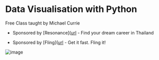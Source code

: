 # Data Visualisation with Python 

Free Class taught by Michael Currie

* Sponsored by [Resonance]([url](https://www.resonance.careers) - Find your dream career in Thailand

* Sponsored by [Fling]([url](https://fling.asia) - Get it fast.  Fling it!

![image](https://github.com/MichaelCurrie/python_class2/assets/5267078/f9db6d05-b1a6-4777-961a-e722f60d0ccb)
